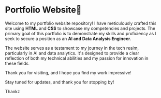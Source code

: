 # Portfolio Website👋

Welcome to my portfolio website repository! I have meticulously crafted this site using **HTML** and **CSS** to showcase my competencies and projects. The primary goal of this portfolio is to demonstrate my skills and proficiency as I seek to secure a position as an **AI and Data Analysis Engineer**.

The website serves as a testament to my journey in the tech realm, particularly in AI and data analytics. It's designed to provide a clear reflection of both my technical abilities and my passion for innovation in these fields.

Thank you for visiting, and I hope you find my work impressive!

Stay tuned for updates, and thank you for stopping by!

Thankz
